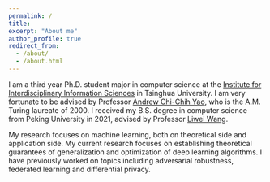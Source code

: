 ```yaml
---
permalink: /
title: 
excerpt: "About me"
author_profile: true
redirect_from:
  - /about/
  - /about.html
---
```


I am a third year Ph.D. student major in computer science at
the [Institute for Interdisciplinary Information Sciences](https://iiis.tsinghua.edu.cn/en/)
in Tsinghua University.
I am very fortunate to be advised by Professor [Andrew Chi-Chih Yao](https://iiis.tsinghua.edu.cn/en/yao/), who is the
A.M. Turing laureate of 2000. I received my B.S. degree in computer science from Peking University in 2021, advised by
Professor [Liwei Wang](http://www.liweiwang-pku.com).

My research focuses on machine learning, both on theoretical side and application side. My current research
focuses on establishing theoretical guarantees of generalization and optimization of deep learning algorithms.
I have previously worked on topics including adversarial robustness, federated learning and differential
privacy.

[//]: # (======)
